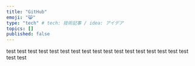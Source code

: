 ```yaml
---
title: "GitHub"
emoji: "😸"
type: "tech" # tech: 技術記事 / idea: アイデア
topics: []
published: false
---
```

test
test
test
test
test
test
test
test
test
test
test
test
test
test
test
test
test
test
test
